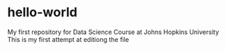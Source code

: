 # hello-world
My first repository for Data Science Course at Johns Hopkins University
This is my first attempt at editiong the file
